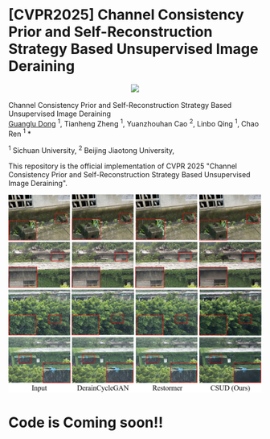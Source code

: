# [CVPR2025] Channel Consistency Prior and Self-Reconstruction Strategy Based Unsupervised Image Deraining
<p align="center">
<a href="https://arxiv.org/abs/2503.18703"><img src="https://img.shields.io/badge/arXiv-Paper-<color>"></a>
 
 Channel Consistency Prior and Self-Reconstruction Strategy Based Unsupervised Image Deraining
 </br>
[Guanglu Dong](https://github.com/GuangluDong0728) $^{1}$,
Tianheng Zheng $^{1}$,
Yuanzhouhan Cao $^{2}$,
Linbo Qing $^{1}$,
Chao Ren $^{1}$ \*

$^{1}$ Sichuan University,
$^{2}$ Beijing Jiaotong University,

This repository is the official implementation of CVPR 2025 "Channel Consistency Prior and Self-Reconstruction Strategy Based Unsupervised Image Deraining".

<p align="center">
<img src="imgs/realshot.png" :height="100px">

# Code is Coming soon!!
